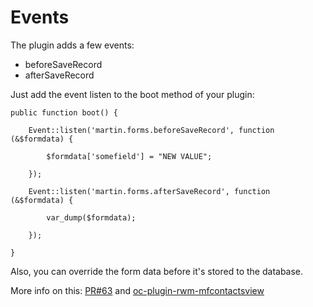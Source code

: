 # Events



The plugin adds a few events:

* beforeSaveRecord
* afterSaveRecord


Just add the event listen to the boot method of your plugin:

```
public function boot() {

    Event::listen('martin.forms.beforeSaveRecord', function (&$formdata) {

        $formdata['somefield'] = "NEW VALUE";

    });

    Event::listen('martin.forms.afterSaveRecord', function (&$formdata) {

        var_dump($formdata);

    });

}
```


Also, you can override the form data before it's stored to the database.

More info on this: [PR#63](https://github.com/skydiver/october-plugin-forms/pull/63) and [oc-plugin-rwm-mfcontactsview](https://github.com/therealkevinard/oc-plugin-rwm-mfcontactsview)